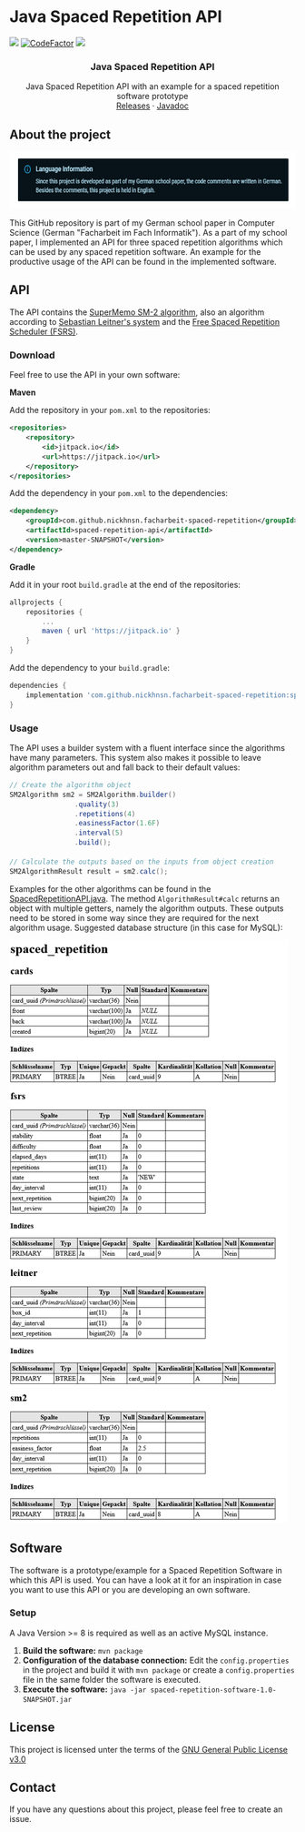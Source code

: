 # Java Spaced Repetition API
[![](https://img.shields.io/github/license/nickhnsn/facharbeit-spaced-repetition)](https://github.com/nickhnsn/facharbeit-spaced-repetition/blob/master/LICENSE)
[![CodeFactor](https://www.codefactor.io/repository/github/nickhnsn/facharbeit-spaced-repetition/badge)](https://www.codefactor.io/repository/github/nickhnsn/facharbeit-spaced-repetition)
[![](https://jitpack.io/v/nickhnsn/facharbeit-spaced-repetition.svg)](https://jitpack.io/#nickhnsn/facharbeit-spaced-repetition)

###

<p align="center">
	<h3 align="center">Java Spaced Repetition API</h3>
    <p align="center">
       Java Spaced Repetition API with an example for a spaced repetition software prototype
       <br/>
       <a href="https://github.com/nickhnsn/facharbeit-spaced-repetition/releases" target="_blank">Releases</a> 
        · 
       <a href="https://facharbeit.nickhansen.de/" target="_blank">Javadoc</a> 
</p>

###

## About the project
<img src=".github/language_information.png" alt="Language information" height="100">

This GitHub repository is part of my German school paper in Computer Science (German "Facharbeit im Fach Informatik"). As a part of my school paper, I implemented an API for three spaced repetition algorithms which can be used by any spaced repetition software. An example for the productive usage of the API can be found in the implemented software.

## API
The API contains the [SuperMemo SM-2 algorithm](https://super-memory.com/english/ol/sm2.htm), also an algorithm according to [Sebastian Leitner's system](https://en.wikipedia.org/wiki/Leitner_system) and the [Free Spaced Repetition Scheduler (FSRS)](https://github.com/open-spaced-repetition/free-spaced-repetition-scheduler).

### Download

Feel free to use the API in your own software:

**Maven**

Add the repository in your ``pom.xml`` to the repositories:
```xml
<repositories>
    <repository>
        <id>jitpack.io</id>
        <url>https://jitpack.io</url>
    </repository>
</repositories>
```
Add the dependency in your ``pom.xml`` to the dependencies:
```xml
<dependency>
    <groupId>com.github.nickhnsn.facharbeit-spaced-repetition</groupId>
    <artifactId>spaced-repetition-api</artifactId>
    <version>master-SNAPSHOT</version>
</dependency>
```

**Gradle**

Add it in your root ``build.gradle`` at the end of the repositories:
```gradle
allprojects {
    repositories {
        ...
        maven { url 'https://jitpack.io' }
    }
}
```
Add the dependency to your ``build.gradle``:
```gradle
dependencies {
    implementation 'com.github.nickhnsn.facharbeit-spaced-repetition:spaced-repetition-api:master-SNAPSHOT'
}
```

### Usage
The API uses a builder system with a fluent interface since the algorithms have many parameters. This system also makes it possible to leave algorithm parameters out and fall back to their default values:
```java
// Create the algorithm object
SM2Algorithm sm2 = SM2Algorithm.builder()
                .quality(3)
                .repetitions(4)
                .easinessFactor(1.6F)
                .interval(5)
                .build();

// Calculate the outputs based on the inputs from object creation
SM2AlgorithmResult result = sm2.calc();
```
Examples for the other algorithms can be found in the [SpacedRepetitionAPI.java](https://github.com/nickhnsn/facharbeit-spaced-repetition/blob/master/spaced-repetition-api/src/main/java/de/nickhansen/spacedrepetition/api/SpacedRepetitionAPI.java). The method ``AlgorithmResult#calc`` returns an object with multiple getters, namely the algorithm outputs. These outputs need to be stored in some way since they are required for the next algorithm usage.
Suggested database structure (in this case for MySQL):

![database structure](.github/database_structure.png)

## Software
The software is a prototype/example for a Spaced Repetition Software in which this API is used. You can have a look at it for an inspiration in case you want to use this API or you are developing an own software.

### Setup
A Java Version >= 8 is required as well as an active MySQL instance.
1. **Build the software:** ``mvn package``
2. **Configuration of the database connection:** Edit the ``config.properties`` in the project and build it with ``mvn package``  or create a ``config.properties`` file in the same folder the software is executed.
3. **Execute the software:** ``java -jar spaced-repetition-software-1.0-SNAPSHOT.jar``


## License
This project is licensed unter the terms of the [GNU General Public License v3.0](https://github.com/nickhnsn/facharbeit-spaced-repetition/blob/master/LICENSE)

## Contact
If you have any questions about this project, please feel free to create an issue.